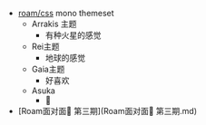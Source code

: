 - [roam/css](roam/css.md) mono themeset
    - Arrakis 主题
        - 有种火星的感觉
    - Rei主题
        - 地球的感觉
    - Gaia主题
        - 好喜欢
    - Asuka
        - 🤩 
- [Roam面对面🍜 第三期](Roam面对面🍜 第三期.md)
